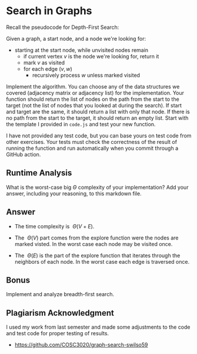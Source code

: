 # Search in Graphs

Recall the pseudocode for Depth-First Search:

Given a graph, a start node, and a node we're looking for:
- starting at the start node, while unvisited nodes remain
    - if current vertex $v$ is the node we're looking for, return it
    - mark $v$ as visited
    - for each edge $(v,w)$
        - recursively process $w$ unless marked visited

Implement the algorithm. You can choose any of the data structures we covered
(adjacency matrix or adjacency list) for the implementation. Your function
should return the list of nodes on the path from the start to the target (not
the list of nodes that you looked at during the search). If start and target are
the same, it should return a list with only that node. If there is no path from
the start to the target, it should return an empty list. Start with the template
I provided in `code.js` and test your new function.

I have not provided any test code, but you can base yours on test code from
other exercises. Your tests must check the correctness of the result of running
the function and run automatically when you commit through a GitHub action.

## Runtime Analysis

What is the worst-case big $\Theta$ complexity of your implementation? Add your
answer, including your reasoning, to this markdown file.

## Answer 

- The time complexity is $\ \Theta(V + E)$.

- The $\ \Theta(V)$ part comes from the explore function were the nodes are marked visted.
  In the worst case each node may be visited once.

- The $\ \Theta(E)$ is the part of the explore function that iterates through the neighbors of each node.
  In the worst case each edge is traversed once.

## Bonus

Implement and analyze breadth-first search.

## Plagiarism Acknowledgment 

I used my work from last semester and made some adjustments to the code and test code for proper testing of results. 

- https://github.com/COSC3020/graph-search-swilso59

